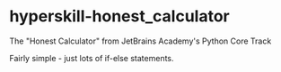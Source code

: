 # hyperskill-honest_calculator
The "Honest Calculator" from JetBrains Academy's Python Core Track

Fairly simple - just lots of if-else statements.


